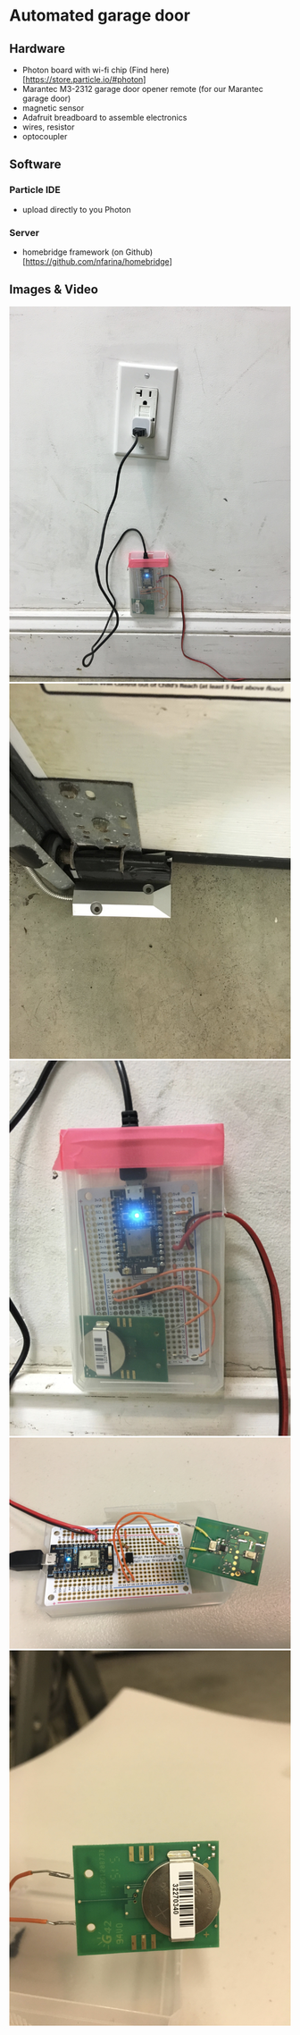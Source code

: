 # Automated garage door

## Hardware

* Photon board with wi-fi chip (Find here)[https://store.particle.io/#photon]
* Marantec M3-2312 garage door opener remote (for our Marantec garage door)
* magnetic sensor
* Adafruit breadboard to assemble electronics
* wires, resistor
* optocoupler

## Software

### Particle IDE

* upload directly to you Photon

### Server

* homebridge framework (on Github)[https://github.com/nfarina/homebridge]

## Images & Video

![Image](https://raw.githubusercontent.com/beanieboi/garage-door-opener/master/photos/IMG_4709.jpg)
![Image](https://raw.githubusercontent.com/beanieboi/garage-door-opener/master/photos/IMG_4712.jpg)
![Image](https://raw.githubusercontent.com/beanieboi/garage-door-opener/master/photos/IMG_4713.jpg)
![Image](https://raw.githubusercontent.com/beanieboi/garage-door-opener/master/photos/IMG_4768.jpg)
![Image](https://raw.githubusercontent.com/beanieboi/garage-door-opener/master/photos/IMG_4770.jpg)
